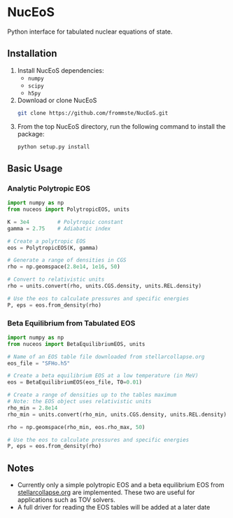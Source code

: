 # NucEoS
Python interface for tabulated nuclear equations of state.

## Installation
1. Install NucEoS dependencies:
   * `numpy`
   * `scipy`
   * `h5py`
2. Download or clone NucEoS
   ```bash
   git clone https://github.com/frommste/NucEoS.git
   ```
3. From the top NucEoS directory, run the following command to install the package:
   ```bash
   python setup.py install
   ```

## Basic Usage

### Analytic Polytropic EOS
```python
import numpy as np
from nuceos import PolytropicEOS, units

K = 3e4         # Polytropic constant
gamma = 2.75    # Adiabatic index

# Create a polytropic EOS
eos = PolytropicEOS(K, gamma)

# Generate a range of densities in CGS
rho = np.geomspace(2.8e14, 1e16, 50)

# Convert to relativistic units
rho = units.convert(rho, units.CGS.density, units.REL.density)

# Use the eos to calculate pressures and specific energies
P, eps = eos.from_density(rho)
```

### Beta Equilibrium from Tabulated EOS
```python
import numpy as np
from nuceos import BetaEquilibriumEOS, units

# Name of an EOS table file downloaded from stellarcollapse.org
eos_file = "SFHo.h5"

# Create a beta equilibrium EOS at a low temperature (in MeV)
eos = BetaEquilibriumEOS(eos_file, T0=0.01)

# Create a range of densities up to the tables maximum
# Note: the EOS object uses relativistic units
rho_min = 2.8e14
rho_min = units.convert(rho_min, units.CGS.density, units.REL.density)

rho = np.geomspace(rho_min, eos.rho_max, 50)

# Use the eos to calculate pressures and specific energies
P, eps = eos.from_density(rho)
```

## Notes
* Currently only a simple polytropic EOS and a beta equilibrium EOS from [stellarcollapse.org](https://stellarcollapse.org/equationofstate) are implemented.  These two are useful for applications such as TOV solvers.
* A full driver for reading the EOS tables will be added at a later date
